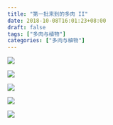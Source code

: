 ```yaml
---
title: "第一批来到的多肉 II"
date: 2018-10-08T16:01:23+08:00
draft: false
tags: ["多肉与植物"]
categories: ["多肉与植物"]
---
```


![](http://wx3.sinaimg.cn/large/62fdd4d5gy1fw15dslekqj227o1vfhdt.jpg)

![](http://wx2.sinaimg.cn/large/62fdd4d5gy1fw15dval6cj23v92ky4qv.jpg)

![](http://wx1.sinaimg.cn/large/62fdd4d5gy1fw15ek9wsbj22c03401ky.jpg)

![](http://wx3.sinaimg.cn/large/62fdd4d5gy1fw15ead3naj23vc2kwu16.jpg)

![](http://wx1.sinaimg.cn/large/62fdd4d5gy1fw15eir9yfj23vc2kwu17.jpg)
